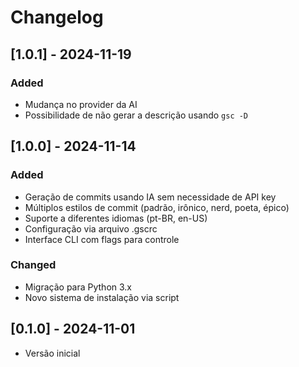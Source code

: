 # Changelog

## [1.0.1] - 2024-11-19

### Added

- Mudança no provider da AI
- Possibilidade de não gerar a descrição usando `gsc -D`

## [1.0.0] - 2024-11-14

### Added

- Geração de commits usando IA sem necessidade de API key
- Múltiplos estilos de commit (padrão, irônico, nerd, poeta, épico)
- Suporte a diferentes idiomas (pt-BR, en-US)
- Configuração via arquivo .gscrc
- Interface CLI com flags para controle

### Changed

- Migração para Python 3.x
- Novo sistema de instalação via script

## [0.1.0] - 2024-11-01

- Versão inicial
